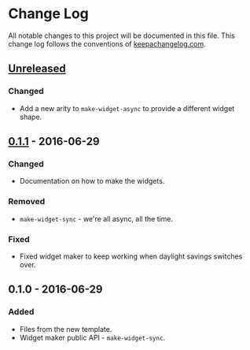 # Change Log
All notable changes to this project will be documented in this file. This change log follows the conventions of [keepachangelog.com](http://keepachangelog.com/).

## [Unreleased]
### Changed
- Add a new arity to `make-widget-async` to provide a different widget shape.

## [0.1.1] - 2016-06-29
### Changed
- Documentation on how to make the widgets.

### Removed
- `make-widget-sync` - we're all async, all the time.

### Fixed
- Fixed widget maker to keep working when daylight savings switches over.

## 0.1.0 - 2016-06-29
### Added
- Files from the new template.
- Widget maker public API - `make-widget-sync`.

[Unreleased]: https://github.com/your-name/tamarin/compare/0.1.1...HEAD
[0.1.1]: https://github.com/your-name/tamarin/compare/0.1.0...0.1.1
